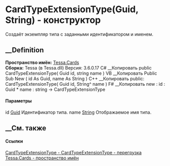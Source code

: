 # CardTypeExtensionType(Guid, String) - конструктор
Создаёт экземпляр типа с заданными идентификатором и именем.
##  __Definition
 **Пространство имён:** [Tessa.Cards](N_Tessa_Cards.htm)  
 **Сборка:** Tessa (в Tessa.dll) Версия: 3.6.0.17
C# __Копировать
     public CardTypeExtensionType(
    	Guid id,
    	string name
    )
VB __Копировать
     Public Sub New ( 
    	id As Guid,
    	name As String
    )
C++ __Копировать
     public:
    CardTypeExtensionType(
    	Guid id, 
    	String^ name
    )
F# __Копировать
     new : 
            id : Guid * 
            name : string -> CardTypeExtensionType
#### Параметры
id [Guid](https://learn.microsoft.com/dotnet/api/system.guid)
    Идентификатор типа.
name [String](https://learn.microsoft.com/dotnet/api/system.string)
    Отображаемое имя типа.
##  __См. также
#### Ссылки
[CardTypeExtensionType - ](T_Tessa_Cards_CardTypeExtensionType.htm)
[CardTypeExtensionType -
перегрузка](Overload_Tessa_Cards_CardTypeExtensionType__ctor.htm)
[Tessa.Cards - пространство имён](N_Tessa_Cards.htm)
